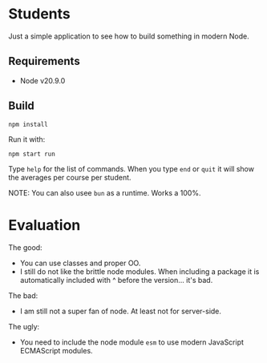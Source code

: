 # Students

Just a simple application to see how to build something in modern Node.

## Requirements

* Node v20.9.0

## Build

```
npm install
```

Run it with:

```
npm start run
```

Type `help` for the list of commands.
When you type `end` or `quit` it will show the averages per course per student.

NOTE: You can also usee `bun` as a runtime. Works a 100%.

# Evaluation

The good:

  * You can use classes and proper OO.
  * I still do not like the brittle node modules. When including a package it is automatically included with ^ before the version... it's bad.

The bad:

  * I am still not a super fan of node. At least not for server-side.

The ugly:

  * You need to include the node module `esm` to use modern JavaScript ECMAScript modules.
